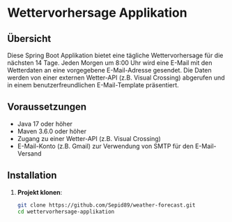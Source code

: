 # Wettervorhersage Applikation

## Übersicht
Diese Spring Boot Applikation bietet eine tägliche Wettervorhersage für die nächsten 14 Tage. Jeden Morgen um 8:00 Uhr wird eine E-Mail mit den Wetterdaten an eine vorgegebene E-Mail-Adresse gesendet. Die Daten werden von einer externen Wetter-API (z.B. Visual Crossing) abgerufen und in einem benutzerfreundlichen E-Mail-Template präsentiert.

## Voraussetzungen

- Java 17 oder höher
- Maven 3.6.0 oder höher
- Zugang zu einer Wetter-API (z.B. Visual Crossing)
- E-Mail-Konto (z.B. Gmail) zur Verwendung von SMTP für den E-Mail-Versand

## Installation

1. **Projekt klonen**:
   ```bash
   git clone https://github.com/Sepid89/weather-forecast.git
   cd wettervorhersage-applikation
